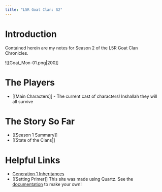 ```yaml
---
title: "L5R Goat Clan: S2"
---
```

# Introduction
Contained herein are my notes for Season 2 of the L5R Goat Clan Chronicles.

![[Goat_Mon-01.png|200]]
# The Players
- [[Main Characters]] - The current cast of characters! Inshallah they will all survive
# The Story So Far
- [[Season 1 Summary]]
- [[State of the Clans]]
# Helpful Links
- [Generation 1 Inheritances](https://docs.google.com/document/d/1M58NHNJodjIJJrMXiGsx6p_XYRTf19lNN7-RZ-wVcKY/edit)
- [[Setting Primer]]
This site was made using Quartz. 
See the [documentation](https://quartz.jzhao.xyz) to make your own!
